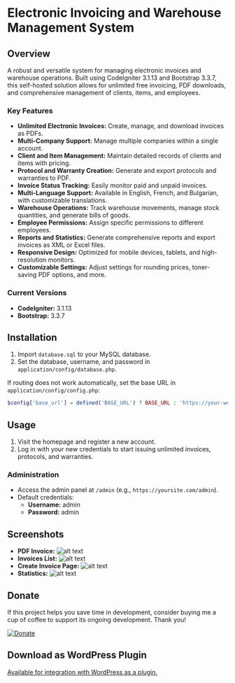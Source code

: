 # Electronic Invoicing and Warehouse Management System

## Overview
A robust and versatile system for managing electronic invoices and warehouse operations. Built using CodeIgniter 3.1.13 and Bootstrap 3.3.7, this self-hosted solution allows for unlimited free invoicing, PDF downloads, and comprehensive management of clients, items, and employees.

### Key Features
- **Unlimited Electronic Invoices:** Create, manage, and download invoices as PDFs.
- **Multi-Company Support:** Manage multiple companies within a single account.
- **Client and Item Management:** Maintain detailed records of clients and items with pricing.
- **Protocol and Warranty Creation:** Generate and export protocols and warranties to PDF.
- **Invoice Status Tracking:** Easily monitor paid and unpaid invoices.
- **Multi-Language Support:** Available in English, French, and Bulgarian, with customizable translations.
- **Warehouse Operations:** Track warehouse movements, manage stock quantities, and generate bills of goods.
- **Employee Permissions:** Assign specific permissions to different employees.
- **Reports and Statistics:** Generate comprehensive reports and export invoices as XML or Excel files.
- **Responsive Design:** Optimized for mobile devices, tablets, and high-resolution monitors.
- **Customizable Settings:** Adjust settings for rounding prices, toner-saving PDF options, and more.

### Current Versions
- **CodeIgniter:** 3.1.13
- **Bootstrap:** 3.3.7

## Installation
1. Import `database.sql` to your MySQL database.
2. Set the database, username, and password in `application/config/database.php`.

If routing does not work automatically, set the base URL in `application/config/config.php`:
```php
$config['base_url'] = defined('BASE_URL') ? BASE_URL : 'https://your-website.com/';
```

## Usage
1. Visit the homepage and register a new account.
2. Log in with your new credentials to start issuing unlimited invoices, protocols, and warranties.

### Administration
- Access the admin panel at `/admin` (e.g., `https://yoursite.com/admin`).
- Default credentials:
  - **Username:** admin
  - **Password:** admin

## Screenshots
- **PDF Invoice:** ![alt text](https://raw.githubusercontent.com/kirilkirkov/ei/master/design/user/design_of_invoice.png?token=ADQ0kH5ObqDK3l2H-K4gXn74aIeVi0fVks5acX1HwA%3D%3D "Logo Title Text 1")
- **Invoices List:** ![alt text](https://raw.githubusercontent.com/kirilkirkov/ei/master/design/user/design_of_invoices_list.png?token=ADQ0kGLfoXLmpNGV5HYZewfaZHzr3qA9ks5acX1IwA%3D%3D "Logo Title Text 1")
- **Create Invoice Page:** ![alt text](https://raw.githubusercontent.com/kirilkirkov/ei/master/design/user/create_invoice_page.png?token=ADQ0kGcYR3mBvj8ANBbPJ8wg8w69gpgPks5acX1FwA%3D%3D "Logo Title Text 1")
- **Statistics:** ![alt text](https://raw.githubusercontent.com/kirilkirkov/ei/master/design/user/stats.png?token=ADQ0kGcYR3mBvj8ANBbPJ8wg8w69gpgPks5acX1FwA%3D%3D "Logo Title Text 1")

## Donate
If this project helps you save time in development, consider buying me a cup of coffee to support its ongoing development. Thank you!

[![Donate](https://www.paypalobjects.com/en_US/i/btn/btn_donateCC_LG.gif)](https://www.paypal.com/donate/?hosted_button_id=PF5ES4K748ZEY)

## Download as WordPress Plugin
<a href="https://codecanyon.net/item/wp-invoices-pdf-electronic-invoicing-system/36891583">Available for integration with WordPress as a plugin.</a>